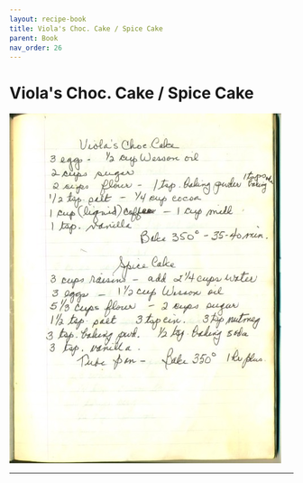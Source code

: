 ```yaml
---
layout: recipe-book
title: Viola's Choc. Cake / Spice Cake
parent: Book
nav_order: 26
---
```


# Viola's Choc. Cake / Spice Cake
![Viola's Choc. Cake / Spice Cake](/recipe-images/pages/page-26.jpg)

---
